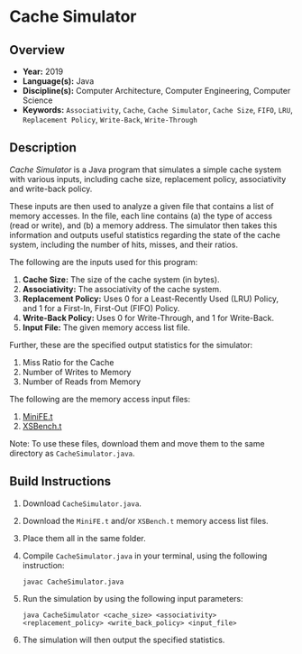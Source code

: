# Cache Simulator

## Overview
* **Year:** 2019
* **Language(s):** Java
* **Discipline(s):** Computer Architecture, Computer Engineering, Computer Science
* **Keywords:** `Associativity`, `Cache`, `Cache Simulator`, `Cache Size`, `FIFO`, `LRU`, `Replacement Policy`, `Write-Back`, `Write-Through`

## Description
*Cache Simulator* is a Java program that simulates a simple cache system with various inputs, including cache size, replacement policy, associativity and write-back policy.

These inputs are then used to analyze a given file that contains a list of memory accesses. In the file, each line contains (a) the type of access (read or write), and (b) a memory address. The simulator then takes this information and outputs useful statistics regarding the state of the cache system, including the number of hits, misses, and their ratios.

The following are the inputs used for this program:

1. **Cache Size:** The size of the cache system (in bytes).
2. **Associativity:** The associativity of the cache system.
3. **Replacement Policy:** Uses 0 for a Least-Recently Used (LRU) Policy, and 1 for a First-In, First-Out (FIFO) Policy.
4. **Write-Back Policy:** Uses 0 for Write-Through, and 1 for Write-Back.
5. **Input File:** The given memory access list file.

Further, these are the specified output statistics for the simulator:

1. Miss Ratio for the Cache
2. Number of Writes to Memory
3. Number of Reads from Memory

The following are the memory access input files:

1. [MiniFE.t](https://drive.google.com/open?id=1gR-MpyxlNin2rT60fGIVbsOUylY_3lLT)
2. [XSBench.t](https://drive.google.com/open?id=1eH08UUBPNgNFKxVTwjhgAsYi98NMkhZa)

Note: To use these files, download them and move them to the same directory as `CacheSimulator.java`.

## Build Instructions
1. Download `CacheSimulator.java`.
2. Download the `MiniFE.t` and/or `XSBench.t` memory access list files.
3. Place them all in the same folder.
4. Compile `CacheSimulator.java` in your terminal, using the following instruction:
    
    `javac CacheSimulator.java`
    
5. Run the simulation by using the following input parameters:

    `java CacheSimulator <cache_size> <associativity> <replacement_policy> <write_back_policy> <input_file>`

6. The simulation will then output the specified statistics.

